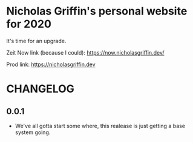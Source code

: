 # Nicholas Griffin's personal website for 2020

It's time for an upgrade.

Zeit Now link (because I could): https://now.nicholasgriffin.dev/

Prod link: https://nicholasgriffin.dev

# CHANGELOG

## 0.0.1

- We've all gotta start some where, this realease is just getting a base system going.
